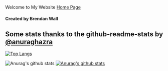 Welcome to My Website
<a href="https://BrendanSD3.github.io/">Home Page</a>
#### Created by Brendan Wall

## Some stats thanks to the github-readme-stats by <a href="https://github.com/anuraghazra">@anuraghazra</a>



[![Top Langs](https://github-readme-stats.vercel.app/api/top-langs/?username=BrendanSD3&layout=compact&hide=jupyter%20notebook)](https://github.com/anuraghazra/github-readme-stats)

![Anurag's github stats](https://github-readme-stats.vercel.app/api?username=BrendanSD3&show_icons=true&theme=radical)
[![Anurag's github stats](https://github-readme-stats.vercel.app/api?username=BrendanSD3)](https://github.com/anuraghazra/github-readme-stats)

